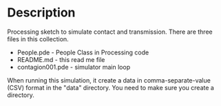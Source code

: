# Description
Processing sketch to simulate contact and transmission.
There are three files in this collection. 
 - People.pde - People Class in Processing code
 - README.md - this read me file
 - contagion001.pde - simulator main loop

When running this simulation, it create a data in 
comma-separate-value (CSV) format in the "data" 
directory. You need to make sure you create a directory.


